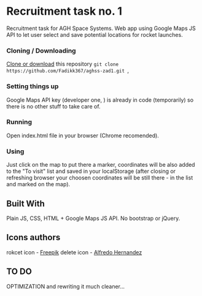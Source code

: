 # Recruitment task no. 1

Recruitment task for AGH Space Systems. Web app using Google Maps JS API to let user select and save potential locations for rocket launches.

### Cloning / Downloading

[Clone or download](https://help.github.com/en/github/creating-cloning-and-archiving-repositories/cloning-a-repository) this repository
`git clone https://github.com/Fadikk367/aghss-zad1.git
`,

### Setting things up

Google Maps API key (developer one, ) is already in code (temporarily) so there is no other stuff to take care of.

### Running

Open index.html file in your browser (Chrome recomended).

### Using

Just click on the map to put there a marker, coordinates will be also added to the "To visit" list and saved in your localStorage (after closing or refreshing browser your choosen coordinates will be still there - in the list and marked on the map).

## Built With

Plain JS, CSS, HTML + Google Maps JS API.
No bootstrap or jQuery.

## Icons authors

rokcet icon - [Freepik](https://www.flaticon.com/authors/freepik)
delete icon - [Alfredo Hernandez](https://www.flaticon.com/authors/alfredo-hernandez) 

## TO DO

OPTIMIZATION and rewriting it much cleaner...
